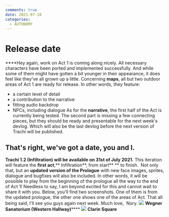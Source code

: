 ```yaml
---
comments: true
date: 2021-07-18
categories:
  - AUTONOMY
---
```


# Release date

****Hey again,
work on Act 1 is coming along nicely. All necessary characters have been ported and implemented successfully. And while some of them might have gotten a bit younger in their appearance, it does feel like they've all grown up a little.
Concerning **maps**, all but two outdoor areas of Act 1 are ready for release. In other words, they feature:
- a certain level of detail
- a contribution to the narrative
- fitting audio backdrop
- NPCs, including dialogue
As for the **narrative**, the first half of the Act is currently being tested. The second part is missing a few connecting pieces, but they should be ready and presentable for the next week's devlog. Which will also be the last devlog before the next version of Trachi will be published.
## That's right, we've got a date, you and I.
**Trachi 1.2 (Infiltration) will be available on 31st of July 2021.**
This iteration will feature the **first act**,** Infiltration**, from start** ** to finish. 
Not only that, but an **updated version of the Prologue** with new face images, sprites, dialogue and bugfixes will also be included.
In other words, it will be possible to play from the beginning of the prologue all the way to the end of Act 1!
Needless to say, I am beyond excited for this and cannot wait to share it with you.
Below, you'll find two screenshots. One of them is from the updated prologue, the other one shows one of the areas of Act.
That all being said, I'll see you guys again next week.
Much love, 
Nory.
![](https://img.itch.zone/aW1nLzY1Mzg2MDIucG5n/original/lTU9yW.png)
**Wegner Sanatorium (Western Hallway)******
![](https://img.itch.zone/aW1nLzY1MzYyNTMucG5n/original/j%2FUeFE.png)
**Clarin Square**
